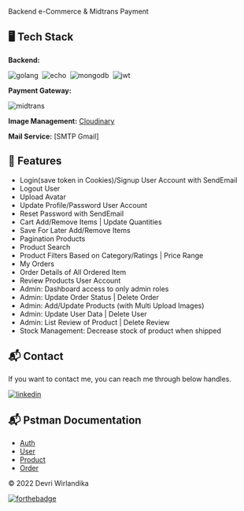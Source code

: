 Backend e-Commerce & Midtrans Payment

## 🖥️ Tech Stack
**Backend:**

![golang](https://img.shields.io/badge/Golang-100000?style=for-the-badge&logo=Go&logoColor=000000&labelColor=92D7FA&color=92D7FA)&nbsp;
![echo](https://img.shields.io/badge/ECHO-100000?style=for-the-badge&logo=Cookiecutter&logoColor=FFFFFF&labelColor=83492F&color=83492F)&nbsp;
![mongodb](https://img.shields.io/badge/MongoDB-100000?style=for-the-badge&logo=MongoDB&logoColor=FFFFFF&labelColor=2A865C&color=1D6200)&nbsp;
![jwt](	https://img.shields.io/badge/JWT-000000?style=for-the-badge&logo=JSON%20web%20tokens&logoColor=white)&nbsp;

**Payment Gateway:**

![midtrans](https://img.shields.io/badge/midtrans-100000?style=for-the-badge&logo=Paperspace&logoColor=000000&labelColor=A9BFFD&color=A9BFFD)

**Image Management:** [Cloudinary](https://cloudinary.com/)&nbsp;

**Mail Service:** [SMTP Gmail]

## 🚀 Features
- Login(save token in Cookies)/Signup User Account with SendEmail
- Logout User
- Upload Avatar
- Update Profile/Password User Account
- Reset Password with SendEmail
- Cart Add/Remove Items | Update Quantities
- Save For Later Add/Remove Items
- Pagination Products
- Product Search
- Product Filters Based on Category/Ratings | Price Range
- My Orders
- Order Details of All Ordered Item
- Review Products User Account
- Admin: Dashboard access to only admin roles
- Admin: Update Order Status | Delete Order
- Admin: Add/Update Products (with Multi Upload Images)
- Admin: Update User Data | Delete User
- Admin: List Review of Product | Delete Review
- Stock Management: Decrease stock of product when shipped

<h2>📬 Contact</h2>

If you want to contact me, you can reach me through below handles.

[![linkedin](https://img.shields.io/badge/LinkedIn-0077B5?style=for-the-badge&logo=linkedin&logoColor=white)](https://www.linkedin.com/in/devriwirlandika/)

<h2>📬 Pstman Documentation</h2>

- [Auth](https://documenter.getpostman.com/view/17947721/UzJLMFVw/)
- [User](https://documenter.getpostman.com/view/17947721/UzJLMFaF/)
- [Product](https://documenter.getpostman.com/view/17947721/UzJLMFaG)
- [Order](https://documenter.getpostman.com/view/17947721/UzJLMFVz/)

© 2022 Devri Wirlandika


[![forthebadge](https://forthebadge.com/images/badges/built-with-love.svg)](https://forthebadge.com)
